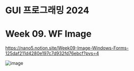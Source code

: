 # GUI 프로그래밍 2024

# Week 09. WF Image

https://nano5.notion.site/Week09-Image-Windows-Forms-125daf211d4280e197c7d932fd76ebcf?pvs=4

![image](https://github.com/user-attachments/assets/6ae234bc-d4ff-42df-b6e8-530bbb6b45bd)
